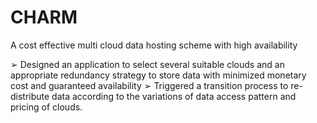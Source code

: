 # CHARM

A cost effective multi cloud data hosting scheme with high availability

➢ Designed an application to select several suitable clouds and an appropriate redundancy strategy to store data with
minimized monetary cost and guaranteed availability
➢ Triggered a transition process to re-distribute data according to the variations of data access pattern and pricing of clouds.
